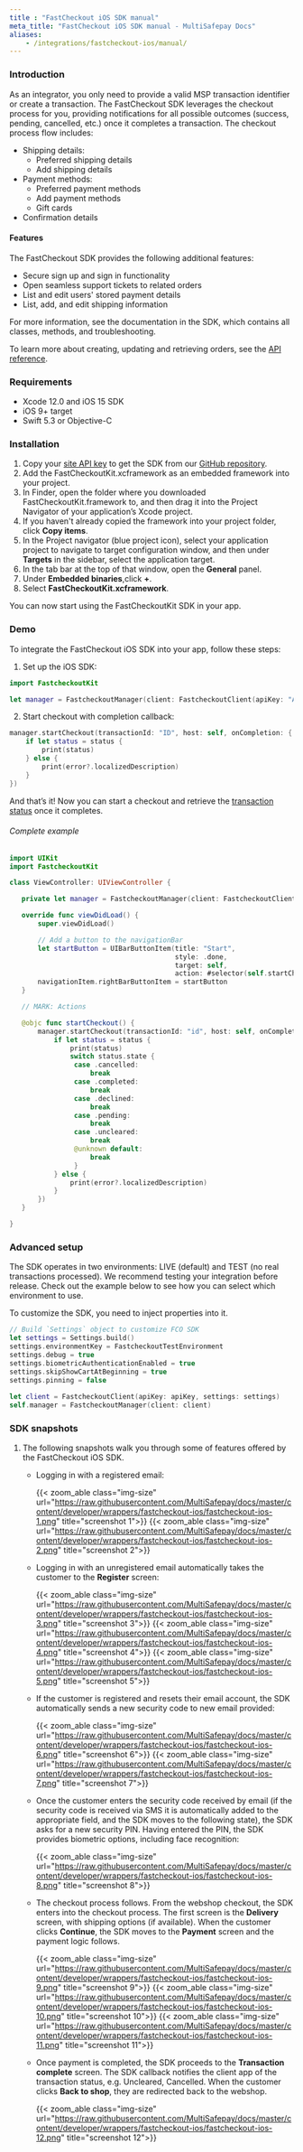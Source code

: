 ```yaml
---
title : "FastCheckout iOS SDK manual"
meta_title: "FastCheckout iOS SDK manual - MultiSafepay Docs"
aliases: 
    - /integrations/fastcheckout-ios/manual/
---
```


### Introduction

As an integrator, you only need to provide a valid MSP transaction identifier or create a transaction. The FastCheckout SDK leverages the checkout process for you, providing notifications for all possible outcomes (success, pending, cancelled, etc.) once it completes a transaction. The checkout process flow includes:

- Shipping details:
    - Preferred shipping details
    - Add shipping details
- Payment methods:
    - Preferred payment methods
    - Add payment methods
    - Gift cards
- Confirmation details

#### Features

The FastCheckout SDK provides the following additional features:

- Secure sign up and sign in functionality
- Open seamless support tickets to related orders
- List and edit users' stored payment details
- List, add, and edit shipping information

For more information, see the documentation in the SDK, which contains all classes, methods, and troubleshooting.

To learn more about creating, updating and retrieving orders, see the [API reference](https://docs-api.multisafepay.com/reference/introduction).

### Requirements

* Xcode 12.0 and iOS 15 SDK
* iOS 9+ target
* Swift 5.3 or Objective-C

### Installation

1. Copy your [site API key](/account/managing-websites/#viewing-the-site-id-api-key-and-secure-code) to get the SDK from our [GitHub repository](https://github.com/MultiSafepay/fastcheckout-ios-sdk).
2. Add the FastCheckoutKit.xcframework as an embedded framework into your project. 
3. In Finder, open the folder where you downloaded FastCheckoutKit.framework to, and then drag it into the Project Navigator of your application’s Xcode project.
4. If you haven't already copied the framework into your project folder, click **Copy items**.
5. In the Project navigator (blue project icon), select your application project to navigate to target configuration window, and then under **Targets** in the sidebar, select the application target.
6. In the tab bar at the top of that window, open the **General** panel.
7. Under **Embedded binaries**,click **+**.
8. Select **FastCheckoutKit.xcframework**.

You can now start using the FastCheckoutKit SDK in your app.

### Demo

To integrate the FastCheckout iOS SDK into your app, follow these steps:

1. Set up the iOS SDK:

```swift
import FastcheckoutKit

let manager = FastcheckoutManager(client: FastcheckoutClient(apiKey: "API_KEY"))
```

2. Start checkout with completion callback:

```swift
manager.startCheckout(transactionId: "ID", host: self, onCompletion: { status, error in
    if let status = status {
        print(status)
    } else {
        print(error?.localizedDescription)
    }
})
```

And that’s it! Now you can start a checkout and retrieve the [transaction status](/about-payments/multisafepay-statuses/) once it completes.

###### Complete example

```swift
import UIKit
import FastcheckoutKit

class ViewController: UIViewController {

   private let manager = FastcheckoutManager(client: FastcheckoutClient(apiKey: "API_KEY"))

   override func viewDidLoad() {
       super.viewDidLoad()

       // Add a button to the navigationBar
       let startButton = UIBarButtonItem(title: "Start",
                                         style: .done,
                                         target: self,
                                         action: #selector(self.startCheckout))
       navigationItem.rightBarButtonItem = startButton
   }

   // MARK: Actions

   @objc func startCheckout() {
       manager.startCheckout(transactionId: "id", host: self, onCompletion: { status, error in
           if let status = status {
               print(status)
               switch status.state {
                case .cancelled:
                    break
                case .completed:
                    break
                case .declined:
                    break
                case .pending:
                    break
                case .uncleared:
                    break
                @unknown default:
                    break
                }
           } else {
               print(error?.localizedDescription)
           }
       })
   }

}
```

### Advanced setup
The SDK operates in two environments: LIVE (default) and TEST (no real transactions processed). We recommend testing your integration before release. Check out the example below to see how you can select which environment to use.

To customize the SDK, you need to inject properties into it. 

```swift
// Build `Settings` object to customize FCO SDK
let settings = Settings.build()
settings.environmentKey = FastcheckoutTestEnvironment
settings.debug = true
settings.biometricAuthenticationEnabled = true
settings.skipShowCartAtBeginning = true
settings.pinning = false
        
let client = FastcheckoutClient(apiKey: apiKey, settings: settings)
self.manager = FastcheckoutManager(client: client)
```

### SDK snapshots

1. The following snapshots walk you through some of features offered by the FastCheckout iOS SDK.
    - Logging in with a registered email: 
        
      {{< zoom_able class="img-size" url="https://raw.githubusercontent.com/MultiSafepay/docs/master/content/developer/wrappers/fastcheckout-ios/fastcheckout-ios-1.png" title="screenshot 1">}}
      {{< zoom_able class="img-size" url="https://raw.githubusercontent.com/MultiSafepay/docs/master/content/developer/wrappers/fastcheckout-ios/fastcheckout-ios-2.png" title="screenshot 2">}}

    - Logging in with an unregistered email automatically takes the customer to the **Register** screen: 

      {{< zoom_able class="img-size" url="https://raw.githubusercontent.com/MultiSafepay/docs/master/content/developer/wrappers/fastcheckout-ios/fastcheckout-ios-3.png" title="screenshot 3">}}
      {{< zoom_able class="img-size" url="https://raw.githubusercontent.com/MultiSafepay/docs/master/content/developer/wrappers/fastcheckout-ios/fastcheckout-ios-4.png" title="screenshot 4">}}
      {{< zoom_able class="img-size" url="https://raw.githubusercontent.com/MultiSafepay/docs/master/content/developer/wrappers/fastcheckout-ios/fastcheckout-ios-5.png" title="screenshot 5">}}

    - If the customer is registered and resets their email account, the SDK  automatically sends a new security code to new email provided: 

      {{< zoom_able class="img-size" url="https://raw.githubusercontent.com/MultiSafepay/docs/master/content/developer/wrappers/fastcheckout-ios/fastcheckout-ios-6.png" title="screenshot 6">}}
      {{< zoom_able class="img-size" url="https://raw.githubusercontent.com/MultiSafepay/docs/master/content/developer/wrappers/fastcheckout-ios/fastcheckout-ios-7.png" title="screenshot 7">}}

    - Once the customer enters the security code received by email (if the security code is received via SMS it is automatically added to the appropriate field, and the SDK moves to the following state), the SDK asks for a new security PIN. Having entered the PIN, the SDK provides biometric options, including face recognition:

      {{< zoom_able class="img-size" url="https://raw.githubusercontent.com/MultiSafepay/docs/master/content/developer/wrappers/fastcheckout-ios/fastcheckout-ios-8.png" title="screenshot 8">}}

    - The checkout process follows. From the webshop checkout, the SDK enters into the checkout process. The first screen is the **Delivery** screen, with shipping options (if available). When the customer clicks **Continue**, the SDK moves to the **Payment** screen and the payment logic follows.  
    
      {{< zoom_able class="img-size" url="https://raw.githubusercontent.com/MultiSafepay/docs/master/content/developer/wrappers/fastcheckout-ios/fastcheckout-ios-9.png" title="screenshot 9">}}
      {{< zoom_able class="img-size" url="https://raw.githubusercontent.com/MultiSafepay/docs/master/content/developer/wrappers/fastcheckout-ios/fastcheckout-ios-10.png" title="screenshot 10">}}
      {{< zoom_able class="img-size" url="https://raw.githubusercontent.com/MultiSafepay/docs/master/content/developer/wrappers/fastcheckout-ios/fastcheckout-ios-11.png" title="screenshot 11">}}
    
    - Once payment is completed, the SDK proceeds to the **Transaction complete** screen. The SDK callback notifies the client app of the transaction status, e.g. Uncleared, Cancelled. When the customer clicks **Back to shop**, they are redirected back to the webshop.

      {{< zoom_able class="img-size" url="https://raw.githubusercontent.com/MultiSafepay/docs/master/content/developer/wrappers/fastcheckout-ios/fastcheckout-ios-12.png" title="screenshot 12">}}


